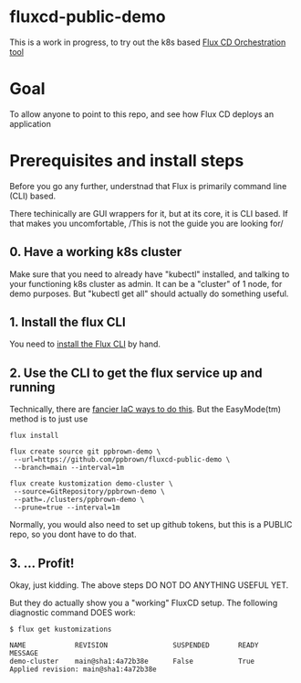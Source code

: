 # fluxcd-public-demo

This is a work in progress, to try out the
k8s based [Flux CD Orchestration tool](https://fluxcd.io/)

# Goal
To allow anyone to point to this repo, and see how Flux CD deploys an application

# Prerequisites and install steps

Before you go any further, understnad that Flux is primarily command line (CLI) based.

There techinically are GUI wrappers for it, but at its core, it is CLI based. 
If that makes you uncomfortable, /This is not the guide you are looking for/

## 0. Have a working k8s cluster

Make sure that you need to already have "kubectl" installed, and talking to your functioning k8s cluster as admin.
It can be a "cluster" of 1 node, for demo purposes. But "kubectl get all" should actually do something useful.

## 1. Install the flux CLI

You need to [install the Flux CLI](https://fluxcd.io/flux/installation/#install-the-flux-cli) by hand.

## 2. Use the CLI to get the flux service up and running

Technically, there are [fancier IaC ways to do this](https://registry.terraform.io/providers/fluxcd/flux/latest).
But the EasyMode(tm) method is to just use

    flux install

    flux create source git ppbrown-demo \
     --url=https://github.com/ppbrown/fluxcd-public-demo \
     --branch=main --interval=1m

    flux create kustomization demo-cluster \
     --source=GitRepository/ppbrown-demo \
     --path=./clusters/ppbrown-demo \
     --prune=true --interval=1m



Normally, you would also need to set up github tokens, but this is a PUBLIC repo, so you dont have to do that.

## 3. ... Profit!

Okay, just kidding. The above steps DO NOT DO ANYTHING USEFUL YET.

But they do actually show you a "working" FluxCD setup.  The following diagnostic command DOES work:

    $ flux get kustomizations

    NAME            REVISION                SUSPENDED       READY   MESSAGE
    demo-cluster    main@sha1:4a72b38e      False           True    Applied revision: main@sha1:4a72b38e
